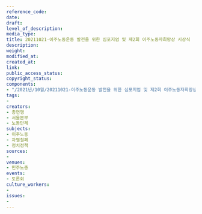 ```yaml
---
reference_code: 
date: 
draft: 
level_of_description: 
media_type: 
title: 20211021-이주노동운동 발전을 위한 심포지엄 및 제2회 이주노동자희망상 시상식
description: 
weight: 
modified_at: 
created_at: 
link: 
public_access_status: 
copyright_status: 
components:
- "/2021년/10월/20211021-이주노동운동 발전을 위한 심포지엄 및 제2회 이주노동자희망상 시상식/_1D20002.jpg"
tags:
- 
creators:
- 총연맹
- 서울본부
- 노동단체
subjects:
- 이주노동
- 차별철폐
- 정치정책
sources:
- 
venues:
- 민주노총
events:
- 토론회
culture_workers:
- 
issues:
- 
---
```

